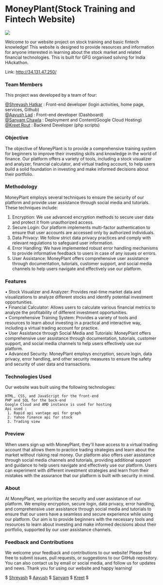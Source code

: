 <h1>MoneyPlant(Stock Training and Fintech Website)</h1>

<p align="left">
  <a href="https://github.com/DenverCoder1/readme-typing-svg"><img src="https://readme-typing-svg.herokuapp.com?font=Time+New+Roman&color=cyan&size=20&center=true&vCenter=true&width=600&height=100&lines=We+are+moneyplant..&hearts;++;Virtual+stock+trade+training;Spreading+fintech+awareness;Active+community;Love+to+help+others..<3"></a>
</p>

   Welcome to our website project on stock training and basic fintech knowledge! This website is designed to provide resources and information for anyone interested      in learning about the stock market and related financial technologies. This is built for GFG organised solving for India HAckathon.

Link: http://34.131.47.250/

<h3>Team Members</h3>

This project was developed by a team of four:
<p>
    <a href="https://github.com/ShreyashHatkar">@Shreyash Hatkar</a> : Front-end developer (login activities, home page, services, Github)<br>
    <a href="https://github.com/Aayush-lad">@Aayush Lad</a> : Front-end developer (Dashboard)<br>
    <a href="https://github.com/sanchawla17">@Sanyam Chawla</a> : Deployment and Content(Google Cloud Hosting)<br>  
    <a href="https://github.com/kreet1010">@Kreet Rout</a> : Backend Developer (php scripts)
</p>

<h3>Objective</h3>

   The objective of MoneyPlant is to provide a comprehensive training system for beginners to improve their investing skills and knowledge in the world of finance.        Our platform offers a variety of tools, including a stock visualizer and analyzer, financial calculator, and virtual trading account, to help users build a solid foundation in investing and make informed decisions about their portfolio.

<h3>Methodology</h3>

MoneyPlant employs several techniques to ensure the security of our platform and provide user assistance through social media and tutorials. These techniques include:

1.	Encryption: We use advanced encryption methods to secure user data and protect it from unauthorized access.
2.	Secure Login: Our platform implements multi-factor authentication to ensure that user accounts are accessed only by authorized individuals.
3.	Data Privacy: We follow strict data privacy practices and comply with relevant regulations to safeguard user information.
4.	Error Handling: We have implemented robust error handling mechanisms to provide informative feedback to users in case of any issues or errors.
5.	User Assistance: MoneyPlant offers comprehensive user assistance through documentation, tutorials, customer support, and social media channels to help users navigate and effectively use our platform.

<h3>Features</h3>

•	Stock Visualizer and Analyzer: Provides real-time market data and visualizations to analyze different stocks and identify potential investment opportunities.<br>
•	Financial Calculator: Allows users to calculate various financial metrics to analyze the profitability of different investment opportunities.<br>
•	Comprehensive Training System: Provides a variety of tools and resources to learn about investing in a practical and interactive way, including a virtual trading account for practice.<br>
•	User Assistance through Social Media and Tutorials: MoneyPlant offers comprehensive user assistance through documentation, tutorials, customer support, and social media channels to help users effectively use our platform.<br>
•	Advanced Security: MoneyPlant employs encryption, secure login, data privacy, error handling, and other security measures to ensure the safety and security of user data and transactions.


<h3>Technologies Used</h3>

Our website was built using the following technologies:

    HTML, CSS, and JavaScript for the front-end
    PHP and SQL for the back-end
    Google Cloud and AMD instance is used for hosting
    Api used :
     1. Rapid api vantage api for graph
     2. Yahoo finance api for stock 
     3. Trading view

<h3>Preview</h3>

When users sign up with MoneyPlant, they'll have access to a virtual trading account that allows them to practice trading strategies and learn about the market without risking real money. Our platform also offers user assistance through social media channels and tutorials, providing additional support and guidance to help users navigate and effectively use our platform. Users can experiment with different investment strategies and learn from their mistakes with the assurance that our platform is built with security in mind.

<h3>About</h3>

At MoneyPlant, we prioritize the security and user assistance of our platform. We employ encryption, secure login, data privacy, error handling, and comprehensive user assistance through social media and tutorials to ensure that our users have a seamless and secure experience while using our platform. Our aim is to provide beginners with the necessary tools and resources to learn about investing and make informed decisions about their portfolio, supported by our user assistance channels.


<h3>Feedback and Contributions</h3>

We welcome your feedback and contributions to our website! Please feel free to submit issues, pull requests, or suggestions to our GitHub repository. You can also contact us by email or social media, and follow us for updates and news. Thank you for using our website and happy learning!

<div>     $    <a href="https://www.linkedin.com/in/shreyash-hatkar-9510bb225/">Shreyash</a>    $     <a href="https://www.linkedin.com/in/aayush-lad-a37345250">Aayush</a>    $    <a href="https://www.linkedin.com/in/sanyam-chawla-b6b34019b/">Sanyam</a>     $    <a href="https://www.linkedin.com/in/kreet-rout-a404121ba/">Kreet</a>    $     </div>



